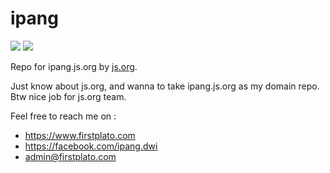 # ipang

<img src="https://img.shields.io/github/license/ipang-dwi/xdesktop.svg" /> <img src="https://img.shields.io/badge/lab-firstplato.com-red.svg" /> 

Repo for ipang.js.org by [js.org](https://js.org).

Just know about js.org, and wanna to take ipang.js.org as my domain repo. Btw nice job for js.org team.

Feel free to reach me on :
- https://www.firstplato.com
- https://facebook.com/ipang.dwi
- admin@firstplato.com
